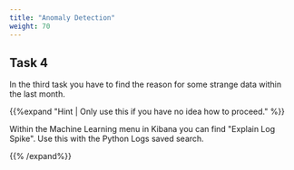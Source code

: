 ```yaml
---
title: "Anomaly Detection"
weight: 70
---
```

## Task 4

In the third task you have to find the reason for some strange data within the last month.

{{%expand "Hint | Only use this if you have no idea how to proceed." %}}

Within the Machine Learning menu in Kibana you can find "Explain Log Spike". Use this with the Python Logs saved search.

{{% /expand%}}

